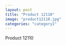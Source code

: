 ```yaml
---
layout: post
title: "Product 12110"
image: "product12110.jpg"
categories: "category1"
---
```

Product 12110
